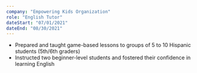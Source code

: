 ```yaml
---
company: "Empowering Kids Organization"
role: "English Tutor"
dateStart: "07/01/2021"
dateEnd: "08/30/2021"
---
```

- Prepared and taught game-based lessons to groups of 5 to 10 Hispanic students (5th/6th graders)
- Instructed two beginner-level students and fostered their confidence in learning English